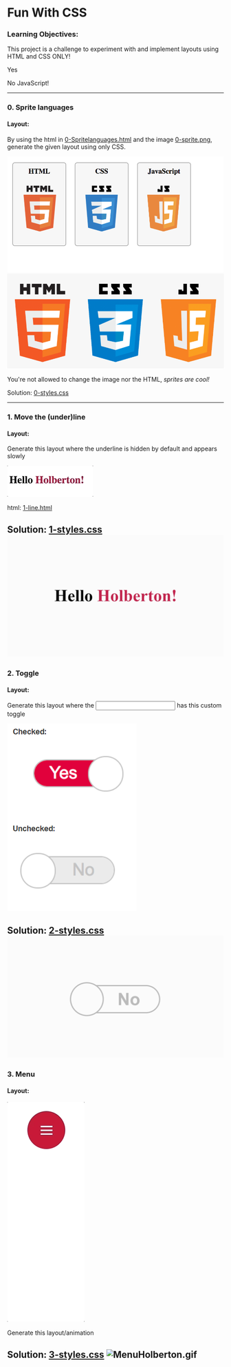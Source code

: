 # Fun With CSS
### Learning Objectives:
This project is a challenge to experiment with and implement layouts using HTML and CSS ONLY!

Yes

No JavaScript!

---
### 0. Sprite languages
#### Layout:
By using the html in [0-Spritelanguages.html](**0-Spritelanguages.html**) and the image [0-sprite.png](**0-sprite.png**), generate the given layout using only CSS.

![layout](0-layout.png)
![0-sprite.png](0-sprite.png)

You're not allowed to change the image nor the HTML, *sprites are cool!*

Solution: [0-styles.css](0-styles.css)

---
### 1. Move the (under)line
#### Layout:

Generate this layout where the underline is hidden by default and appears slowly

![layout](1-layout.gif)

html: [1-line.html](1-line.html)

Solution: [1-styles.css](1-styles.css)
![HelloHolbertonCSS.gif](HelloHolbertonCSS.gif)
---
### 2. Toggle
#### Layout:

Generate this layout where the <input> has this custom toggle

![layout](2-layout.png)


Solution: [2-styles.css](2-styles.css)
![ToggleHolberton.gif](ToggleHolberton.gif)
---
### 3. Menu
#### Layout:
![layout](3-layout.gif)

Generate this layout/animation

Solution: [3-styles.css](3-styles.css)
![MenuHolberton.gif](MenuHolberton.gif)
---
